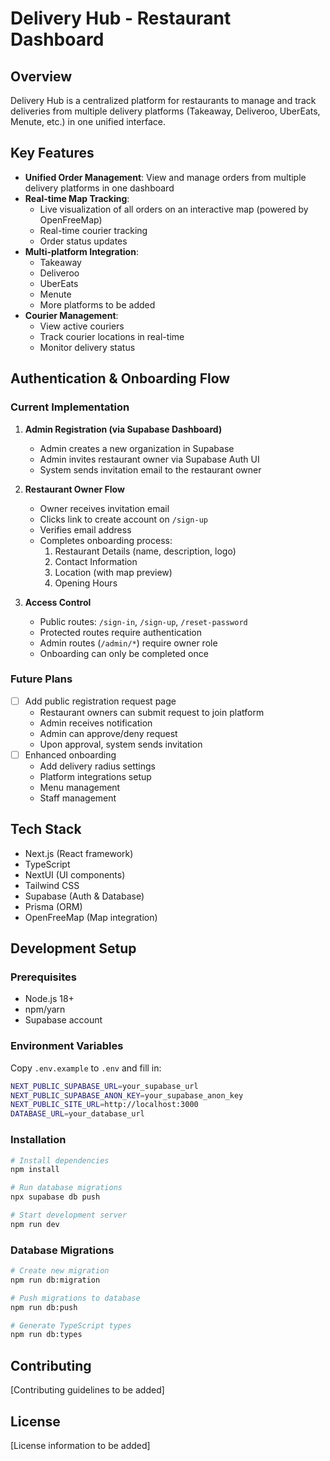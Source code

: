 # Delivery Hub - Restaurant Dashboard

## Overview
Delivery Hub is a centralized platform for restaurants to manage and track deliveries from multiple delivery platforms (Takeaway, Deliveroo, UberEats, Menute, etc.) in one unified interface.

## Key Features
- **Unified Order Management**: View and manage orders from multiple delivery platforms in one dashboard
- **Real-time Map Tracking**: 
  - Live visualization of all orders on an interactive map (powered by OpenFreeMap)
  - Real-time courier tracking
  - Order status updates
- **Multi-platform Integration**:
  - Takeaway
  - Deliveroo
  - UberEats
  - Menute
  - More platforms to be added
- **Courier Management**:
  - View active couriers
  - Track courier locations in real-time
  - Monitor delivery status

## Authentication & Onboarding Flow

### Current Implementation
1. **Admin Registration (via Supabase Dashboard)**
   - Admin creates a new organization in Supabase
   - Admin invites restaurant owner via Supabase Auth UI
   - System sends invitation email to the restaurant owner

2. **Restaurant Owner Flow**
   - Owner receives invitation email
   - Clicks link to create account on `/sign-up`
   - Verifies email address
   - Completes onboarding process:
     1. Restaurant Details (name, description, logo)
     2. Contact Information
     3. Location (with map preview)
     4. Opening Hours

3. **Access Control**
   - Public routes: `/sign-in`, `/sign-up`, `/reset-password`
   - Protected routes require authentication
   - Admin routes (`/admin/*`) require owner role
   - Onboarding can only be completed once

### Future Plans
- [ ] Add public registration request page
  - Restaurant owners can submit request to join platform
  - Admin receives notification
  - Admin can approve/deny request
  - Upon approval, system sends invitation
- [ ] Enhanced onboarding
  - Add delivery radius settings
  - Platform integrations setup
  - Menu management
  - Staff management

## Tech Stack
- Next.js (React framework)
- TypeScript
- NextUI (UI components)
- Tailwind CSS
- Supabase (Auth & Database)
- Prisma (ORM)
- OpenFreeMap (Map integration)

## Development Setup

### Prerequisites
- Node.js 18+
- npm/yarn
- Supabase account

### Environment Variables
Copy `.env.example` to `.env` and fill in:
```bash
NEXT_PUBLIC_SUPABASE_URL=your_supabase_url
NEXT_PUBLIC_SUPABASE_ANON_KEY=your_supabase_anon_key
NEXT_PUBLIC_SITE_URL=http://localhost:3000
DATABASE_URL=your_database_url
```

### Installation
```bash
# Install dependencies
npm install

# Run database migrations
npx supabase db push

# Start development server
npm run dev
```

### Database Migrations
```bash
# Create new migration
npm run db:migration

# Push migrations to database
npm run db:push

# Generate TypeScript types
npm run db:types
```

## Contributing
[Contributing guidelines to be added]

## License
[License information to be added]
